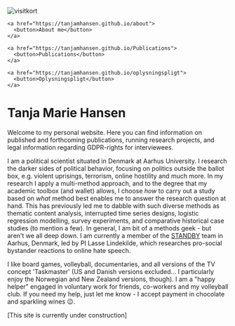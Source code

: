 ![visitkort](https://user-images.githubusercontent.com/79258821/152803555-fda7be0d-e0f8-466e-a123-057a4a88154e.png)


<html>
  <body> 
    
    <a href="https://tanjamhansen.github.io/about">
      <button>About me</button>
    </a>
    
  </body>
</html>

<html>
  <body> 
    
    <a href="https://tanjamhansen.github.io/Publications">
      <button>Publications</button>
    </a>
    
  </body>
</html>

<html>
  <body> 
    
    <a href="https://tanjamhansen.github.io/oplysningspligt">
      <button>Oplysningspligt</button>
    </a>
    
  </body>
</html>

<h1>Tanja Marie Hansen</h1>

<p>Welcome to my personal website.
Here you can find information on published and forthcoming publications, running research projects, and legal information regarding GDPR-rights for interviewees.</p>

<p>I am a political scientist situated in Denmark at Aarhus University. I research the darker sides of political behavior, focusing on politics outside the ballot box, e.g. violent uprisings, terrorism, online hostility and much more. In my research I apply a multi-method approach, and to the degree that my academic toolbox (and wallet) allows, I choose <em>how</em> to carry out a study based on <em>what</em> method best enables me to answer the research question at hand. This has previously led me to dabble with such diverse methods as thematic content analysis, interrupted time series designs, logistic regression modelling, survey experiments, and comparative historical case studies (to mention a few). In general, I am bit of a methods geek - but aren't we all deep down.
  I am currently a member of the <a href="https://ps.au.dk/forskning/forskningsprojekter/standby">STANDBY</a> team in Aarhus, Denmark, led by PI Lasse Lindekilde, which researches pro-social bystander reactions to online hate speech.</p>

<p>I like board games, volleyball, documentaries, and all versions of the TV concept 'Taskmaster' (US and Danish versions excluded... I particularly enjoy the Norwegian and New Zealand versions, though). I am a "happy helper" engaged in voluntary work for friends, co-workers and my volleyball club. If you need my help, just let me know - I accept payment in chocolate and sparkling wines 😉.</p>

<p>[This site is currently under construction]</p>


